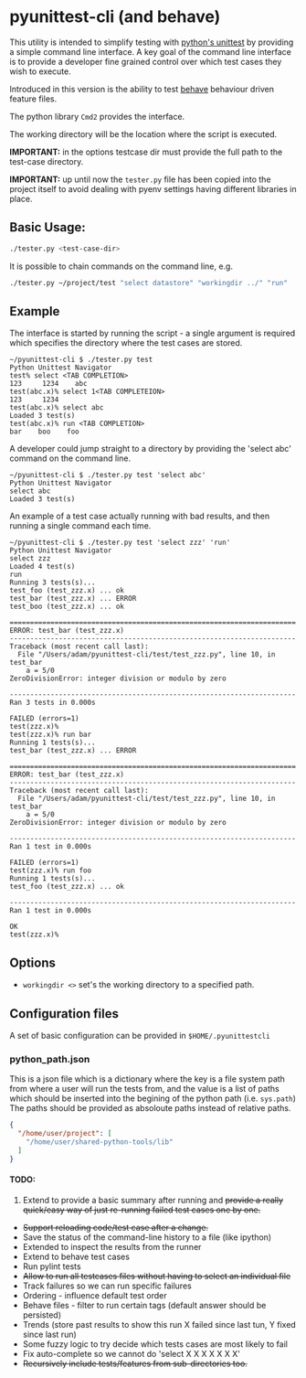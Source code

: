 # pyunittest-cli (and behave)

This utility is intended to simplify testing with [python's unittest](https://docs.python.org/2/library/unittest.html) by providing a simple command line interface. A key goal of the command line interface is to provide a developer fine grained control over which test cases they wish to execute.

Introduced in this version is the ability to test [behave](https://github.com/behave/behave) behaviour driven feature files.

The python library `Cmd2` provides the interface.

The working directory will be the location where the script is executed.

**IMPORTANT:** in the options testcase dir must provide the full path to the test-case directory.

**IMPORTANT:** up until now the `tester.py` file has been copied into the project itself to avoid dealing with pyenv settings having different libraries in place.

## Basic Usage:

```bash
./tester.py <test-case-dir>
```


It is possible to chain commands on the command line, e.g.

```bash
./tester.py ~/project/test "select datastore" "workingdir ../" "run"
```



## Example

The interface is started by running the script - a single argument is required which specifies the directory where the test cases are stored.

```
~/pyunittest-cli $ ./tester.py test
Python Unittest Navigator
test% select <TAB COMPLETION>
123     1234    abc
test(abc.x)% select 1<TAB COMPLETEION>
123     1234
test(abc.x)% select abc
Loaded 3 test(s)
test(abc.x)% run <TAB COMPLETION>
bar    boo    foo

```


A developer could jump straight to a directory by providing the 'select abc' command on the command line.

```
~/pyunittest-cli $ ./tester.py test 'select abc'
Python Unittest Navigator
select abc
Loaded 3 test(s)
```

An example of a test case actually running with bad results, and then running a single command each time.

```
~/pyunittest-cli $ ./tester.py test 'select zzz' 'run'
Python Unittest Navigator
select zzz
Loaded 4 test(s)
run
Running 3 tests(s)...
test_foo (test_zzz.x) ... ok
test_bar (test_zzz.x) ... ERROR
test_boo (test_zzz.x) ... ok

======================================================================
ERROR: test_bar (test_zzz.x)
----------------------------------------------------------------------
Traceback (most recent call last):
  File "/Users/adam/pyunittest-cli/test/test_zzz.py", line 10, in test_bar
    a = 5/0
ZeroDivisionError: integer division or modulo by zero

----------------------------------------------------------------------
Ran 3 tests in 0.000s

FAILED (errors=1)
test(zzz.x)%
test(zzz.x)% run bar
Running 1 tests(s)...
test_bar (test_zzz.x) ... ERROR

======================================================================
ERROR: test_bar (test_zzz.x)
----------------------------------------------------------------------
Traceback (most recent call last):
  File "/Users/adam/pyunittest-cli/test/test_zzz.py", line 10, in test_bar
    a = 5/0
ZeroDivisionError: integer division or modulo by zero

----------------------------------------------------------------------
Ran 1 test in 0.000s

FAILED (errors=1)
test(zzz.x)% run foo
Running 1 tests(s)...
test_foo (test_zzz.x) ... ok

----------------------------------------------------------------------
Ran 1 test in 0.000s

OK
test(zzz.x)%
```



## Options

- `workingdir <>` set's the working directory to a specified path.


## Configuration files

A set of basic configuration can be provided in `$HOME/.pyunittestcli`

### python_path.json

This is a json file which is a dictionary where the key is a file system path from where a user will run the tests from,
and the value is a list of paths which should be inserted into the begining of the python path (i.e. `sys.path`)
The paths should be provided as absoloute paths instead of relative paths.

```json
{
  "/home/user/project": [
    "/home/user/shared-python-tools/lib"
  ]
}
```

#### TODO:

1. Extend to provide a basic summary after running and ~~provide a really quick/easy way of just re-running failed test cases one by one.~~
- ~~Support reloading code/test case after a change.~~
- Save the status of the command-line history to a file (like ipython)
- Extended to inspect the results from the runner
- Extend to behave test cases
- Run pylint tests
- ~~Allow to run all testcases files without having to select an individual file~~
- Track failures so we can run specific failures
- Ordering - influence default test order
- Behave files - filter to run certain tags (default answer should be persisted)
- Trends (store past results to show this run X failed since last tun, Y fixed since last run)
- Some fuzzy logic to try decide which tests cases are most likely to fail
- Fix auto-complete so we cannot do 'select X X X X X X X'
- ~~Recursively include tests/features from sub-directories too.~~
